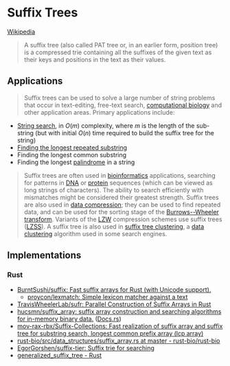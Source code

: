 # Suffix Trees
[Wikipedia](https://en.wikipedia.org/wiki/Suffix_tree)

> A suffix tree (also called PAT tree or, in an earlier form, position tree) is a compressed trie containing all the suffixes of the given text as their keys and positions in the text as their values.

## Applications
> Suffix trees can be used to solve a large number of string problems that occur in text-editing, free-text search, [computational biology](https://en.wikipedia.org/wiki/Computational_biology "Computational biology") and other application areas. Primary applications include:
- [String search](https://en.wikipedia.org/wiki/String_search#Index_methods), in *O*(*m*) complexity, where *m* is the length of the sub-string (but with initial *O*(*n*) time required to build the suffix tree for the string)
- [Finding the longest repeated substring](../../../Sequences/Substrings/Repeat/README.md)
- Finding the longest common substring
- Finding the longest [palindrome](https://en.wikipedia.org/wiki/Palindrome "Palindrome") in a string

> Suffix trees are often used in [bioinformatics](https://en.wikipedia.org/wiki/Bioinformatics "Bioinformatics") applications, searching for patterns in [DNA](https://en.wikipedia.org/wiki/DNA "DNA") or [protein](https://en.wikipedia.org/wiki/Protein "Protein") sequences (which can be viewed as long strings of characters). The ability to search efficiently with mismatches might be considered their greatest strength. Suffix trees are also used in [data compression](https://en.wikipedia.org/wiki/Data_compression "Data compression"); they can be used to find repeated data, and can be used for the sorting stage of the [Burrows--Wheeler transform](https://en.wikipedia.org/wiki/Burrows%E2%80%93Wheeler_transform "Burrows--Wheeler transform"). Variants of the [LZW](https://en.wikipedia.org/wiki/LZW "LZW") compression schemes use suffix trees ([LZSS](https://en.wikipedia.org/wiki/LZSS "LZSS")). A suffix tree is also used in [suffix tree clustering](https://en.wikipedia.org/wiki/Suffix_tree_clustering "Suffix tree clustering"), a [data clustering](https://en.wikipedia.org/wiki/Data_clustering "Data clustering") algorithm used in some search engines.

## Implementations
### Rust
- [BurntSushi/suffix: Fast suffix arrays for Rust (with Unicode support).](https://github.com/BurntSushi/suffix)
  - [proycon/lexmatch: Simple lexicon matcher against a text](https://github.com/proycon/lexmatch)
- [TravisWheelerLab/sufr: Parallel Construction of Suffix Arrays in Rust](https://github.com/traviswheelerlab/sufr)
- [hucsmn/suffix\_array: suffix array construction and searching algorithms for in-memory binary data.](https://github.com/hucsmn/suffix_array) ([Docs.rs](https://docs.rs/suffix_array/latest/suffix_array/))
- [mov-rax-rbx/Suffix-Collections: Fast realization of suffix array and suffix tree for substring search, longest common prefix array (lcp array)](https://github.com/mov-rax-rbx/suffix-collections)
- [rust-bio/src/data\_structures/suffix\_array.rs at master - rust-bio/rust-bio](https://github.com/rust-bio/rust-bio/blob/master/src/data_structures/suffix_array.rs)
- [EgorGorshen/suffix-tier: Suffix trie for searching](https://github.com/EgorGorshen/suffix-tier)
- [generalized\_suffix\_tree - Rust](https://docs.rs/generalized_suffix_tree/latest/generalized_suffix_tree/)
